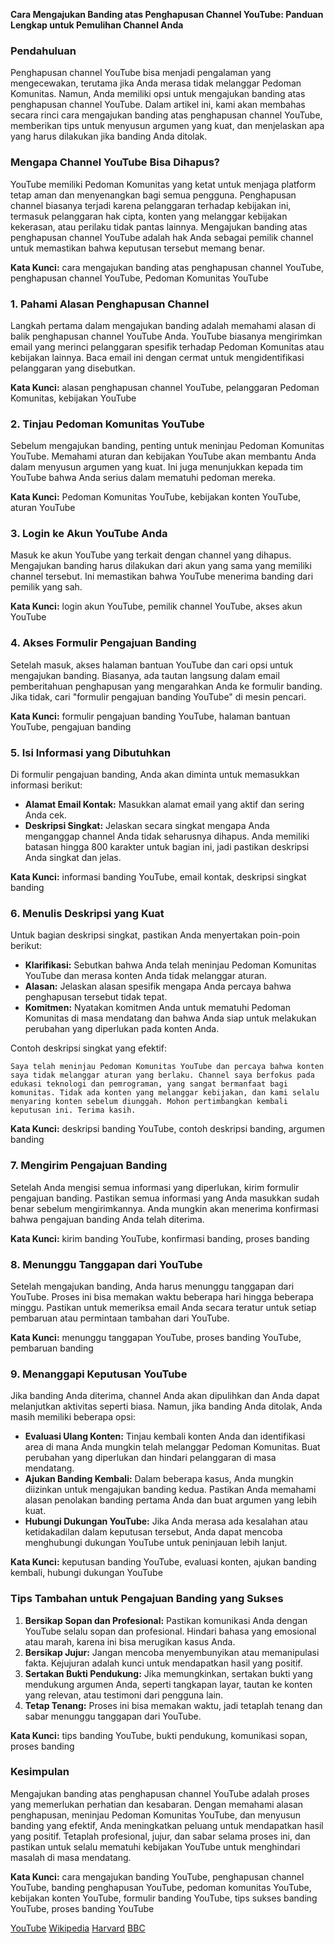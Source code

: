 **Cara Mengajukan Banding atas Penghapusan Channel YouTube: Panduan Lengkap untuk Pemulihan Channel Anda**

### Pendahuluan

Penghapusan channel YouTube bisa menjadi pengalaman yang mengecewakan, terutama jika Anda merasa tidak melanggar Pedoman Komunitas. Namun, Anda memiliki opsi untuk mengajukan banding atas penghapusan channel YouTube. Dalam artikel ini, kami akan membahas secara rinci cara mengajukan banding atas penghapusan channel YouTube, memberikan tips untuk menyusun argumen yang kuat, dan menjelaskan apa yang harus dilakukan jika banding Anda ditolak.

### Mengapa Channel YouTube Bisa Dihapus?

YouTube memiliki Pedoman Komunitas yang ketat untuk menjaga platform tetap aman dan menyenangkan bagi semua pengguna. Penghapusan channel biasanya terjadi karena pelanggaran terhadap kebijakan ini, termasuk pelanggaran hak cipta, konten yang melanggar kebijakan kekerasan, atau perilaku tidak pantas lainnya. Mengajukan banding atas penghapusan channel YouTube adalah hak Anda sebagai pemilik channel untuk memastikan bahwa keputusan tersebut memang benar.

**Kata Kunci:** cara mengajukan banding atas penghapusan channel YouTube, penghapusan channel YouTube, Pedoman Komunitas YouTube

### 1. Pahami Alasan Penghapusan Channel

Langkah pertama dalam mengajukan banding adalah memahami alasan di balik penghapusan channel YouTube Anda. YouTube biasanya mengirimkan email yang merinci pelanggaran spesifik terhadap Pedoman Komunitas atau kebijakan lainnya. Baca email ini dengan cermat untuk mengidentifikasi pelanggaran yang disebutkan.

**Kata Kunci:** alasan penghapusan channel YouTube, pelanggaran Pedoman Komunitas, kebijakan YouTube

### 2. Tinjau Pedoman Komunitas YouTube

Sebelum mengajukan banding, penting untuk meninjau Pedoman Komunitas YouTube. Memahami aturan dan kebijakan YouTube akan membantu Anda dalam menyusun argumen yang kuat. Ini juga menunjukkan kepada tim YouTube bahwa Anda serius dalam mematuhi pedoman mereka.

**Kata Kunci:** Pedoman Komunitas YouTube, kebijakan konten YouTube, aturan YouTube

### 3. Login ke Akun YouTube Anda

Masuk ke akun YouTube yang terkait dengan channel yang dihapus. Mengajukan banding harus dilakukan dari akun yang sama yang memiliki channel tersebut. Ini memastikan bahwa YouTube menerima banding dari pemilik yang sah.

**Kata Kunci:** login akun YouTube, pemilik channel YouTube, akses akun YouTube

### 4. Akses Formulir Pengajuan Banding

Setelah masuk, akses halaman bantuan YouTube dan cari opsi untuk mengajukan banding. Biasanya, ada tautan langsung dalam email pemberitahuan penghapusan yang mengarahkan Anda ke formulir banding. Jika tidak, cari "formulir pengajuan banding YouTube" di mesin pencari.

**Kata Kunci:** formulir pengajuan banding YouTube, halaman bantuan YouTube, pengajuan banding

### 5. Isi Informasi yang Dibutuhkan

Di formulir pengajuan banding, Anda akan diminta untuk memasukkan informasi berikut:
- **Alamat Email Kontak:** Masukkan alamat email yang aktif dan sering Anda cek.
- **Deskripsi Singkat:** Jelaskan secara singkat mengapa Anda menganggap channel Anda tidak seharusnya dihapus. Anda memiliki batasan hingga 800 karakter untuk bagian ini, jadi pastikan deskripsi Anda singkat dan jelas.

**Kata Kunci:** informasi banding YouTube, email kontak, deskripsi singkat banding

### 6. Menulis Deskripsi yang Kuat

Untuk bagian deskripsi singkat, pastikan Anda menyertakan poin-poin berikut:
- **Klarifikasi:** Sebutkan bahwa Anda telah meninjau Pedoman Komunitas YouTube dan merasa konten Anda tidak melanggar aturan.
- **Alasan:** Jelaskan alasan spesifik mengapa Anda percaya bahwa penghapusan tersebut tidak tepat.
- **Komitmen:** Nyatakan komitmen Anda untuk mematuhi Pedoman Komunitas di masa mendatang dan bahwa Anda siap untuk melakukan perubahan yang diperlukan pada konten Anda.

Contoh deskripsi singkat yang efektif:
```
Saya telah meninjau Pedoman Komunitas YouTube dan percaya bahwa konten saya tidak melanggar aturan yang berlaku. Channel saya berfokus pada edukasi teknologi dan pemrograman, yang sangat bermanfaat bagi komunitas. Tidak ada konten yang melanggar kebijakan, dan kami selalu menyaring konten sebelum diunggah. Mohon pertimbangkan kembali keputusan ini. Terima kasih.
```

**Kata Kunci:** deskripsi banding YouTube, contoh deskripsi banding, argumen banding

### 7. Mengirim Pengajuan Banding

Setelah Anda mengisi semua informasi yang diperlukan, kirim formulir pengajuan banding. Pastikan semua informasi yang Anda masukkan sudah benar sebelum mengirimkannya. Anda mungkin akan menerima konfirmasi bahwa pengajuan banding Anda telah diterima.

**Kata Kunci:** kirim banding YouTube, konfirmasi banding, proses banding

### 8. Menunggu Tanggapan dari YouTube

Setelah mengajukan banding, Anda harus menunggu tanggapan dari YouTube. Proses ini bisa memakan waktu beberapa hari hingga beberapa minggu. Pastikan untuk memeriksa email Anda secara teratur untuk setiap pembaruan atau permintaan tambahan dari YouTube.

**Kata Kunci:** menunggu tanggapan YouTube, proses banding YouTube, pembaruan banding

### 9. Menanggapi Keputusan YouTube

Jika banding Anda diterima, channel Anda akan dipulihkan dan Anda dapat melanjutkan aktivitas seperti biasa. Namun, jika banding Anda ditolak, Anda masih memiliki beberapa opsi:
- **Evaluasi Ulang Konten:** Tinjau kembali konten Anda dan identifikasi area di mana Anda mungkin telah melanggar Pedoman Komunitas. Buat perubahan yang diperlukan dan hindari pelanggaran di masa mendatang.
- **Ajukan Banding Kembali:** Dalam beberapa kasus, Anda mungkin diizinkan untuk mengajukan banding kedua. Pastikan Anda memahami alasan penolakan banding pertama Anda dan buat argumen yang lebih kuat.
- **Hubungi Dukungan YouTube:** Jika Anda merasa ada kesalahan atau ketidakadilan dalam keputusan tersebut, Anda dapat mencoba menghubungi dukungan YouTube untuk peninjauan lebih lanjut.

**Kata Kunci:** keputusan banding YouTube, evaluasi konten, ajukan banding kembali, hubungi dukungan YouTube

### Tips Tambahan untuk Pengajuan Banding yang Sukses

1. **Bersikap Sopan dan Profesional:** Pastikan komunikasi Anda dengan YouTube selalu sopan dan profesional. Hindari bahasa yang emosional atau marah, karena ini bisa merugikan kasus Anda.
2. **Bersikap Jujur:** Jangan mencoba menyembunyikan atau memanipulasi fakta. Kejujuran adalah kunci untuk mendapatkan hasil yang positif.
3. **Sertakan Bukti Pendukung:** Jika memungkinkan, sertakan bukti yang mendukung argumen Anda, seperti tangkapan layar, tautan ke konten yang relevan, atau testimoni dari pengguna lain.
4. **Tetap Tenang:** Proses ini bisa memakan waktu, jadi tetaplah tenang dan sabar menunggu tanggapan dari YouTube.

**Kata Kunci:** tips banding YouTube, bukti pendukung, komunikasi sopan, proses banding

### Kesimpulan

Mengajukan banding atas penghapusan channel YouTube adalah proses yang memerlukan perhatian dan kesabaran. Dengan memahami alasan penghapusan, meninjau Pedoman Komunitas YouTube, dan menyusun banding yang efektif, Anda meningkatkan peluang untuk mendapatkan hasil yang positif. Tetaplah profesional, jujur, dan sabar selama proses ini, dan pastikan untuk selalu mematuhi kebijakan YouTube untuk menghindari masalah di masa mendatang.

**Kata Kunci:** cara mengajukan banding YouTube, penghapusan channel YouTube, banding penghapusan YouTube, pedoman komunitas YouTube, kebijakan konten YouTube, formulir banding YouTube, tips sukses banding YouTube, proses banding YouTube

[YouTube](https://www.youtube.com@www.fredybastian.com)
[Wikipedia](https://id.wikipedia.org@www.fredybastian.com)
[Harvard](https://www.harvard.edu@www.fredybastian.com)
[BBC](https://www.bbc.com@www.fredybastian.com)


